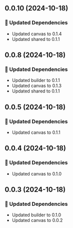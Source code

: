 ## 0.0.10 (2024-10-18)

### 🧱 Updated Dependencies

- Updated canvas to 0.1.4
- Updated shared to 0.1.1

## 0.0.8 (2024-10-18)

### 🧱 Updated Dependencies

- Updated builder to 0.1.1
- Updated canvas to 0.1.3
- Updated shared to 0.1.1

## 0.0.5 (2024-10-18)

### 🧱 Updated Dependencies

- Updated canvas to 0.1.1

## 0.0.4 (2024-10-18)

### 🧱 Updated Dependencies

- Updated canvas to 0.1.0

## 0.0.3 (2024-10-18)

### 🧱 Updated Dependencies

- Updated builder to 0.1.0
- Updated canvas to 0.0.2